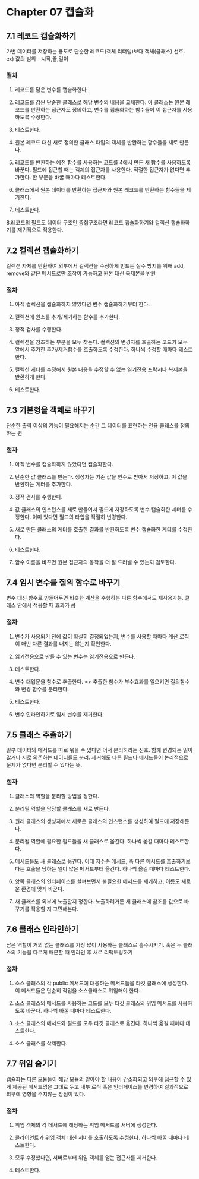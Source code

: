 # Chapter 07 캡슐화

## 7.1 레코드 캡슐화하기

가변 데이터를 저장하는 용도로 단순한 레코드(객체 리터럴)보다 객체(클래스) 선호. ex) 값의 범위 - 시작,끝,길이

### 절차

1. 레코드를 담은 변수를 캡슐화한다.

2. 레코드를 감싼 단순한 클래스로 해당 변수의 내용을 교체한다. 이 클래스는 원본 레코드를 반환하는 접근자도 정의하고, 변수를 캡슐화하는 함수들이 이 접근자를 사용하도록 수정한다.

3. 테스트한다.

4. 원본 레코드 대신 새로 정의한 클래스 타입의 객체를 반환하는 함수들을 새로 만든다.

5. 레코드를 반환하는 예전 함수를 사용하는 코드를 4에서 만든 새 함수를 사용하도록 바꾼다. 필드에 접근할 때는 객체의 접근자를 사용한다. 적절한 접근자가 없다면 추가한다. 한 부분을 바꿀 때마다 테스트한다.

6. 클래스에서 원본 데이터를 반환하는 접근자와 원본 레코드를 반환하는 함수들을 제거한다.

7. 테스트한다.

8.레코드의 필드도 데이터 구조인 중첩구조라면 레코드 캡슐화하기와 컬랙션 캡슐화하기를 재귀적으로 적용한다.

## 7.2 컬렉션 캡슐화하기

컬렉션 자체를 반환하여 외부에서 컬랙션을 수정하게 만드는 실수 방지를 위해 add, remove와 같은 메서드로만 조작이 가능하고 원본 대신 복제본을 반환

### 절차

1. 아직 컬렉션을 캡슐화하지 않았다면 변수 캡슐화하기부터 한다.

2. 컬렉션에 원소를 추가/제거하는 함수를 추가한다.

3. 정적 검사를 수행한다.

4. 컬렉션을 참조하는 부분을 모두 찾는다. 컬렉션의 변경자를 호출하는 코드가 모두 앞에서 추가한 추가/제거함수를 호출하도록 수정한다. 하나씩 수정할 때마다 테스트한다.

5. 컬렉션 게터를 수정해서 원본 내용을 수정할 수 없는 읽기전용 프락시나 복제본을 반환하게 한다.

6. 테스트한다.

## 7.3 기본형을 객체로 바꾸기

단순한 출력 이상의 기능이 필요해지는 순간 그 데이터를 표현하는 전용 클래스를 정의하는 편

### 절차

1. 아직 변수를 캡슐화하지 않았다면 캡슐화한다.

2. 단순한 값 클래스를 만든다. 생성자는 기존 값을 인수로 받아서 저장하고, 이 값을 반환하는 게터를 추가한다.

3. 정적 검사를 수행한다.

4. 값 클래스의 인스턴스를 새로 만들어서 필드에 저장하도록 변수 캡슐화한 세터를 수정한다. 이미 있다면 필드의 타입을 적절히 변경한다.

5. 새로 만든 클래스의 게터를 호출한 결과를 반환하도록 변수 캡슐화한 게터를 수정한다.

6. 테스트한다.

7. 함수 이름을 바꾸면 원본 접근자의 동작을 더 잘 드러낼 수 있는지 검토한다.

## 7.4 임시 변수를 질의 함수로 바꾸기

변수 대신 함수로 만들어두면 비슷한 계산을 수행하는 다른 함수에서도 재사용가능. 클래스 안에서 적용할 때 효과가 큼

### 절차

1. 변수가 사용되기 전에 값이 확실히 결정되었는지, 변수를 사용할 때마다 계산 로직이 매번 다른 결과를 내지는 않는지 확인한다.

2. 읽기전용으로 만들 수 있는 변수는 읽기전용으로 만든다.

3. 테스트한다.

4. 변수 대입문을 함수로 추출한다.
   => 추출한 함수가 부수효과를 일으키면 질의함수와 변경 함수를 분리한다.

5. 테스트한다.

6. 변수 인라인하기로 임시 변수를 제거한다.

## 7.5 클래스 추출하기

일부 데이터와 메서드를 따로 묶을 수 있다면 어서 분리하라는 신호. 함께 변경되는 일이 많거나 서로 의존하는 데이터들도 분리. 제거해도 다른 필드나 메서드들이 논리적으로 문제가 없다면 분리할 수 있다는 뜻.

### 절차

1. 클래스의 역할을 분리할 방법을 정한다.

2. 분리될 역할을 담당할 클래스를 새로 만든다.

3. 원래 클래스의 생성자에서 새로운 클래스의 인스턴스를 생성하여 필드에 저장해둔다.

4. 분리될 역할에 필요한 필드들을 새 클래스로 옮긴다. 하나씩 옮길 때마다 테스트한다.

5. 메서드들도 새 클래스로 옮긴다. 이때 저수준 메서드, 즉 다른 메서드를 호출하기보다는 호출을 당하는 일이 많은 메서드부터 옮긴다. 하나씩 옮길 때마다 테스트한다.

6. 양쪽 클래스의 인터페이스를 살펴보면서 불필요한 메서드를 제거하고, 이름도 새로운 환경에 맞게 바꾼다.

7. 새 클래스를 외부에 노출할지 정한다. 노출하려거든 새 클래스에 참조를 값으로 바꾸기를 적용할 지 고민해본다.

## 7.6 클래스 인라인하기

남은 역할이 거의 없는 클래스를 가장 많이 사용하는 클래스로 흡수시키기. 혹은 두 클래스의 기능을 다르게 배분할 때 인라인 후 새로 리팩토링하기

### 절차

1. 소스 클래스의 각 public 메서드에 대응하는 메서드들을 타깃 클래스에 생성한다. 이 메서드들은 단순히 작업을 소스클래스로 위임해야 한다.

2. 소스 클래스의 메서드를 사용하는 코드를 모두 타깃 클래스의 위임 메서드를 사용하도록 바꾼다. 하나씩 바꿀 때마다 테스트한다.

3. 소스 클래스의 메서드와 필드를 모두 타깃 클래스로 옮긴다. 하나씩 옮길 때마다 테스트한다.

4. 소스 클래스를 삭제한다.

## 7.7 위임 숨기기

캡슐화는 다른 모듈들이 해당 모듈의 알아야 할 내용이 간소화되고 외부에 접근할 수 있게 제공된 메서드명은 그대로 두고 내부 로직 혹은 인터페이스를 변경하여 결과적으로 외부에 영향을 주지않는 장점이 있다.

### 절차

1. 위임 객체의 각 메서드에 해당하는 위임 메서드를 서버에 생성한다.

2. 클라이언트가 위임 객체 대신 서버를 호출하도록 수정한다. 하나씩 바꿀 때마다 테스트한다.

3. 모두 수정했다면, 서버로부터 위임 객체를 얻는 접근자를 제거한다.

4. 테스트한다.
